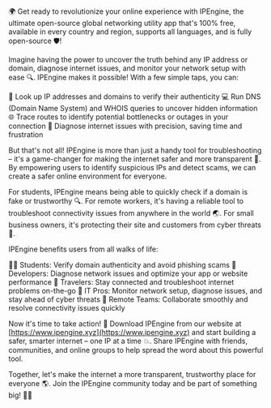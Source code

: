 🌍 Get ready to revolutionize your online experience with IPEngine, the ultimate open-source global networking utility app that's 100% free, available in every country and region, supports all languages, and is fully open-source 🛡️!

Imagine having the power to uncover the truth behind any IP address or domain, diagnose internet issues, and monitor your network setup with ease 🔍. IPEngine makes it possible! With a few simple taps, you can:

📡 Look up IP addresses and domains to verify their authenticity
💻 Run DNS (Domain Name System) and WHOIS queries to uncover hidden information
🌐 Trace routes to identify potential bottlenecks or outages in your connection
💪 Diagnose internet issues with precision, saving time and frustration

But that's not all! IPEngine is more than just a handy tool for troubleshooting – it's a game-changer for making the internet safer and more transparent 🚀. By empowering users to identify suspicious IPs and detect scams, we can create a safer online environment for everyone.

For students, IPEngine means being able to quickly check if a domain is fake or trustworthy 🔍. For remote workers, it's having a reliable tool to troubleshoot connectivity issues from anywhere in the world 🌏. For small business owners, it's protecting their site and customers from cyber threats 💼.

IPEngine benefits users from all walks of life:

👨‍🎓 Students: Verify domain authenticity and avoid phishing scams
🔧 Developers: Diagnose network issues and optimize your app or website performance
💪 Travelers: Stay connected and troubleshoot internet problems on-the-go
🏢 IT Pros: Monitor network setup, diagnose issues, and stay ahead of cyber threats
🤝 Remote Teams: Collaborate smoothly and resolve connectivity issues quickly

Now it's time to take action! 🚀 Download IPEngine from our website at [https://www.ipengine.xyz](https://www.ipengine.xyz) and start building a safer, smarter internet – one IP at a time 💥. Share IPEngine with friends, communities, and online groups to help spread the word about this powerful tool.

Together, let's make the internet a more transparent, trustworthy place for everyone 🌎. Join the IPEngine community today and be part of something big! 💪🌟